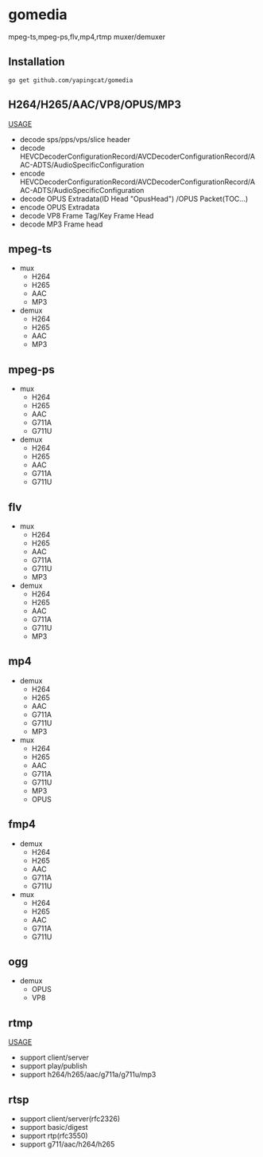 # gomedia
 mpeg-ts,mpeg-ps,flv,mp4,rtmp muxer/demuxer
 
## Installation
```
go get github.com/yapingcat/gomedia
```


## H264/H265/AAC/VP8/OPUS/MP3
 [USAGE](https://github.com/yapingcat/gomedia/blob/main/go-codec/README.md)
  - decode sps/pps/vps/slice header
  - decode HEVCDecoderConfigurationRecord/AVCDecoderConfigurationRecord/AAC-ADTS/AudioSpecificConfiguration
  - encode HEVCDecoderConfigurationRecord/AVCDecoderConfigurationRecord/AAC-ADTS/AudioSpecificConfiguration
  - decode OPUS Extradata(ID Head "OpusHead") /OPUS Packet(TOC...)
  - encode OPUS Extradata
  - decode VP8 Frame Tag/Key Frame Head
  - decode MP3 Frame head

## mpeg-ts
  - mux
    - H264
    - H265
    - AAC
    - MP3
  - demux
    - H264
    - H265
    - AAC
    - MP3

## mpeg-ps
  - mux 
    - H264
    - H265
    - AAC
    - G711A
    - G711U
  - demux 
    - H264
    - H265
    - AAC
    - G711A
    - G711U
   
## flv
  - mux 
    - H264
    - H265
    - AAC
    - G711A
    - G711U
    - MP3
  - demux 
    - H264
    - H265
    - AAC
    - G711A
    - G711U
    - MP3
  
## mp4
  - demux 
    - H264
    - H265
    - AAC
    - G711A
    - G711U
    - MP3
  - mux 
    - H264
    - H265
    - AAC
    - G711A
    - G711U
    - MP3
    - OPUS


## fmp4
  - demux 
    - H264
    - H265
    - AAC
    - G711A
    - G711U
  - mux 
    - H264
    - H265
    - AAC
    - G711A
    - G711U

## ogg
  - demux 
    - OPUS
    - VP8
  
## rtmp
  
  [USAGE](https://github.com/yapingcat/gomedia/blob/main/go-rtmp/README.md)
  
  - support client/server
  - support play/publish
  - support h264/h265/aac/g711a/g711u/mp3
  
  
## rtsp

  - support client/server(rfc2326)
  - support basic/digest
  - support rtp(rfc3550)
  - support g711/aac/h264/h265
 





  
